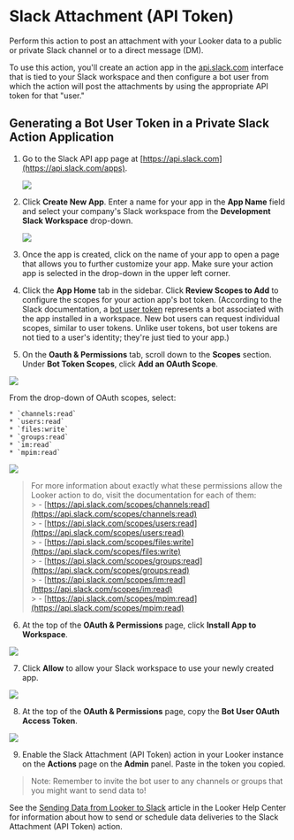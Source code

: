 # Slack Attachment (API Token)

Perform this action to post an attachment with your Looker data to a public or private Slack channel or to a direct message (DM).

To use this action, you'll create an action app in the [api.slack.com](https://api.slack.com) interface that is tied to your Slack workspace and then configure a bot user from which the action will post the attachments by using the appropriate API token for that "user."

## Generating a Bot User Token in a Private Slack Action Application

1. Go to the Slack API app page at [https://api.slack.com](https://api.slack.com/apps).

    ![](app-1.png)

2. Click **Create New App**. Enter a name for your app in the **App Name** field and select your company's Slack workspace from the **Development Slack Workspace** drop-down.

    ![](app-2.png)

3. Once the app is created, click on the name of your app to open a page that allows you to further customize your app. Make sure your action app is selected in the drop-down in the upper left corner. 

4. Click the **App Home** tab in the sidebar. Click **Review Scopes to Add** to configure the scopes for your action app's bot token. (According to the Slack documentation, a [bot user token](https://api.slack.com/authentication/token-types#bot) represents a bot associated with the app installed in a workspace. New bot users can request individual scopes, similar to user tokens. Unlike user tokens, bot user tokens are not tied to a user's identity; they're just tied to your app.)

5. On the **Oauth & Permissions** tab, scroll down to the **Scopes** section. Under **Bot Token Scopes**, click **Add an OAuth Scope**. 

![](slack_attachment_add_scope.png)

From the drop-down of OAuth scopes, select:
    
    * `channels:read`
    * `users:read`
    * `files:write`
    * `groups:read`
    * `im:read`
    * `mpim:read`

![](slack_attachment_scopes.png)

> For more information about exactly what these permissions allow the Looker action to do, visit the documentation for each of them:<br>
    > - [https://api.slack.com/scopes/channels:read](https://api.slack.com/scopes/channels:read) <br>
    > - [https://api.slack.com/scopes/users:read](https://api.slack.com/scopes/users:read) <br>
    > - [https://api.slack.com/scopes/files:write](https://api.slack.com/scopes/files:write) <br>
    > - [https://api.slack.com/scopes/groups:read](https://api.slack.com/scopes/groups:read) <br>
    > - [https://api.slack.com/scopes/im:read](https://api.slack.com/scopes/im:read) <br>
    > - [https://api.slack.com/scopes/mpim:read](https://api.slack.com/scopes/mpim:read) <br>

6. At the top of the **OAuth & Permissions** page, click **Install App to Workspace**.

![](slack_attachment_oauth_install.png)

7. Click **Allow** to allow your Slack workspace to use your newly created app.

![](slack_attachment_oauth_allow.png)

8. At the top of the **OAuth & Permissions** page, copy the **Bot User OAuth Access Token**.

![](slack_attachment_oauth_token.png)

9. Enable the Slack Attachment (API Token) action in your Looker instance on the **Actions** page on the **Admin** panel. Paste in the token you copied.

> Note: Remember to invite the bot user to any channels or groups that you might want to send data to!

See the [Sending Data from Looker to Slack](https://help.looker.com/hc/en-us/articles/360023685774) article in the Looker Help Center for information about how to send or schedule data deliveries to the Slack Attachment (API Token) action.
